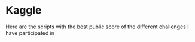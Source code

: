 # Kaggle
Here are the scripts with the best public score of the different challenges I have participated in
